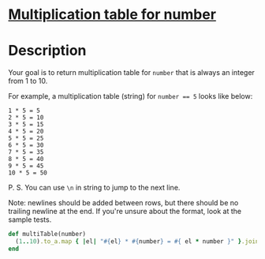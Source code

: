 # [Multiplication table for number](https://www.codewars.com/kata/5a2fd38b55519ed98f0000ce)

# Description
Your goal is to return multiplication table for `number` that is always an integer from 1 to 10.

For example, a multiplication table (string) for `number == 5` looks like below:
```
1 * 5 = 5
2 * 5 = 10
3 * 5 = 15
4 * 5 = 20
5 * 5 = 25
6 * 5 = 30
7 * 5 = 35
8 * 5 = 40
9 * 5 = 45
10 * 5 = 50
```

P. S. You can use `\n` in string to jump to the next line.

Note: newlines should be added between rows, but there should be no trailing newline at the end. If you're unsure about 
the format, look at the sample tests.

```ruby
def multiTable(number)
  (1..10).to_a.map { |el| "#{el} * #{number} = #{ el * number }" }.join("\n")
end
```
